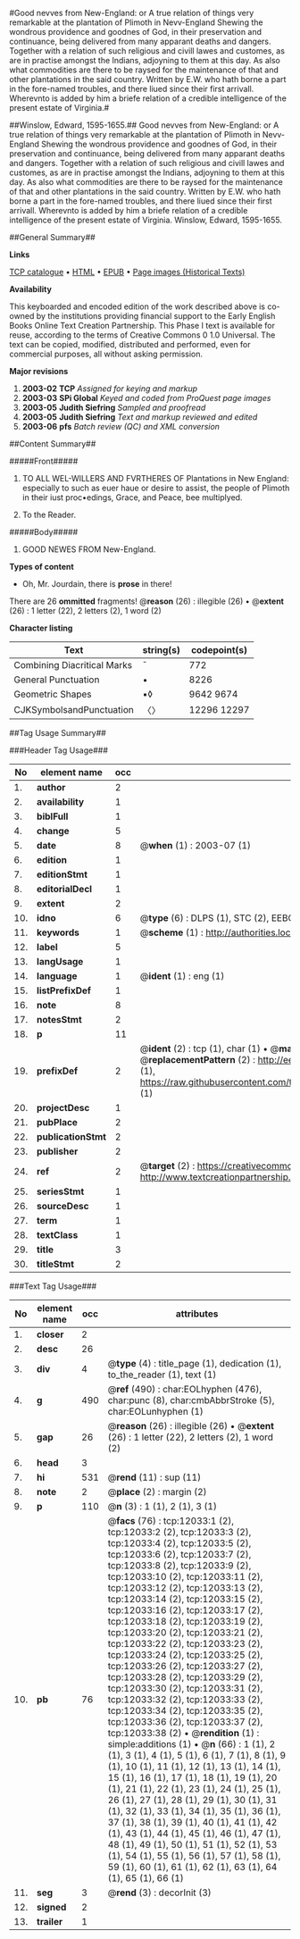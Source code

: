 #Good nevves from New-England: or A true relation of things very remarkable at the plantation of Plimoth in Nevv-England Shewing the wondrous providence and goodnes of God, in their preservation and continuance, being delivered from many apparant deaths and dangers. Together with a relation of such religious and civill lawes and customes, as are in practise amongst the Indians, adjoyning to them at this day. As also what commodities are there to be raysed for the maintenance of that and other plantations in the said country. Written by E.W. who hath borne a part in the fore-named troubles, and there liued since their first arrivall. Wherevnto is added by him a briefe relation of a credible intelligence of the present estate of Virginia.#

##Winslow, Edward, 1595-1655.##
Good nevves from New-England: or A true relation of things very remarkable at the plantation of Plimoth in Nevv-England Shewing the wondrous providence and goodnes of God, in their preservation and continuance, being delivered from many apparant deaths and dangers. Together with a relation of such religious and civill lawes and customes, as are in practise amongst the Indians, adjoyning to them at this day. As also what commodities are there to be raysed for the maintenance of that and other plantations in the said country. Written by E.W. who hath borne a part in the fore-named troubles, and there liued since their first arrivall. Wherevnto is added by him a briefe relation of a credible intelligence of the present estate of Virginia.
Winslow, Edward, 1595-1655.

##General Summary##

**Links**

[TCP catalogue](http://www.ota.ox.ac.uk/tcp/)  • 
[HTML](http://tei.it.ox.ac.uk/tcp/Texts-HTML/free/A15/A15591.html)  • 
[EPUB](http://tei.it.ox.ac.uk/tcp/Texts-EPUB/free/A15/A15591.epub) • 
[Page images (Historical Texts)](https://data.historicaltexts.jisc.ac.uk/view?pubId=eebo-99847028e&pageId=eebo-99847028e-12033-1)

**Availability**

This keyboarded and encoded edition of the
	       work described above is co-owned by the institutions
	       providing financial support to the Early English Books
	       Online Text Creation Partnership. This Phase I text is
	       available for reuse, according to the terms of Creative
	       Commons 0 1.0 Universal. The text can be copied,
	       modified, distributed and performed, even for
	       commercial purposes, all without asking permission.

**Major revisions**

1. __2003-02__ __TCP__ *Assigned for keying and markup*
1. __2003-03__ __SPi Global__ *Keyed and coded from ProQuest page images*
1. __2003-05__ __Judith Siefring__ *Sampled and proofread*
1. __2003-05__ __Judith Siefring__ *Text and markup reviewed and edited*
1. __2003-06__ __pfs__ *Batch review (QC) and XML conversion*

##Content Summary##

#####Front#####

1. TO ALL WEL-WILLERS AND FVRTHERES OF Plantations in New England: especially to such as euer haue or desire to assist, the people of Plimoth in their iust proc•edings, Grace, and Peace, bee multiplyed.

1. To the Reader.

#####Body#####

1. GOOD NEWES FROM New-England.

**Types of content**

  * Oh, Mr. Jourdain, there is **prose** in there!

There are 26 **ommitted** fragments! 
 @__reason__ (26) : illegible (26)  •  @__extent__ (26) : 1 letter (22), 2 letters (2), 1 word (2)

**Character listing**


|Text|string(s)|codepoint(s)|
|---|---|---|
|Combining             Diacritical Marks|̄|772|
|General Punctuation|•|8226|
|Geometric Shapes|▪◊|9642 9674|
|CJKSymbolsandPunctuation|〈〉|12296 12297|

##Tag Usage Summary##

###Header Tag Usage###

|No|element name|occ|attributes|
|---|---|---|---|
|1.|__author__|2||
|2.|__availability__|1||
|3.|__biblFull__|1||
|4.|__change__|5||
|5.|__date__|8| @__when__ (1) : 2003-07 (1)|
|6.|__edition__|1||
|7.|__editionStmt__|1||
|8.|__editorialDecl__|1||
|9.|__extent__|2||
|10.|__idno__|6| @__type__ (6) : DLPS (1), STC (2), EEBO-CITATION (1), PROQUEST (1), VID (1)|
|11.|__keywords__|1| @__scheme__ (1) : http://authorities.loc.gov/ (1)|
|12.|__label__|5||
|13.|__langUsage__|1||
|14.|__language__|1| @__ident__ (1) : eng (1)|
|15.|__listPrefixDef__|1||
|16.|__note__|8||
|17.|__notesStmt__|2||
|18.|__p__|11||
|19.|__prefixDef__|2| @__ident__ (2) : tcp (1), char (1)  •  @__matchPattern__ (2) : ([0-9\-]+):([0-9IVX]+) (1), (.+) (1)  •  @__replacementPattern__ (2) : http://eebo.chadwyck.com/downloadtiff?vid=$1&page=$2 (1), https://raw.githubusercontent.com/textcreationpartnership/Texts/master/tcpchars.xml#$1 (1)|
|20.|__projectDesc__|1||
|21.|__pubPlace__|2||
|22.|__publicationStmt__|2||
|23.|__publisher__|2||
|24.|__ref__|2| @__target__ (2) : https://creativecommons.org/publicdomain/zero/1.0/ (1), http://www.textcreationpartnership.org/docs/. (1)|
|25.|__seriesStmt__|1||
|26.|__sourceDesc__|1||
|27.|__term__|1||
|28.|__textClass__|1||
|29.|__title__|3||
|30.|__titleStmt__|2||


###Text Tag Usage###

|No|element name|occ|attributes|
|---|---|---|---|
|1.|__closer__|2||
|2.|__desc__|26||
|3.|__div__|4| @__type__ (4) : title_page (1), dedication (1), to_the_reader (1), text (1)|
|4.|__g__|490| @__ref__ (490) : char:EOLhyphen (476), char:punc (8), char:cmbAbbrStroke (5), char:EOLunhyphen (1)|
|5.|__gap__|26| @__reason__ (26) : illegible (26)  •  @__extent__ (26) : 1 letter (22), 2 letters (2), 1 word (2)|
|6.|__head__|3||
|7.|__hi__|531| @__rend__ (11) : sup (11)|
|8.|__note__|2| @__place__ (2) : margin (2)|
|9.|__p__|110| @__n__ (3) : 1 (1), 2 (1), 3 (1)|
|10.|__pb__|76| @__facs__ (76) : tcp:12033:1 (2), tcp:12033:2 (2), tcp:12033:3 (2), tcp:12033:4 (2), tcp:12033:5 (2), tcp:12033:6 (2), tcp:12033:7 (2), tcp:12033:8 (2), tcp:12033:9 (2), tcp:12033:10 (2), tcp:12033:11 (2), tcp:12033:12 (2), tcp:12033:13 (2), tcp:12033:14 (2), tcp:12033:15 (2), tcp:12033:16 (2), tcp:12033:17 (2), tcp:12033:18 (2), tcp:12033:19 (2), tcp:12033:20 (2), tcp:12033:21 (2), tcp:12033:22 (2), tcp:12033:23 (2), tcp:12033:24 (2), tcp:12033:25 (2), tcp:12033:26 (2), tcp:12033:27 (2), tcp:12033:28 (2), tcp:12033:29 (2), tcp:12033:30 (2), tcp:12033:31 (2), tcp:12033:32 (2), tcp:12033:33 (2), tcp:12033:34 (2), tcp:12033:35 (2), tcp:12033:36 (2), tcp:12033:37 (2), tcp:12033:38 (2)  •  @__rendition__ (1) : simple:additions (1)  •  @__n__ (66) : 1 (1), 2 (1), 3 (1), 4 (1), 5 (1), 6 (1), 7 (1), 8 (1), 9 (1), 10 (1), 11 (1), 12 (1), 13 (1), 14 (1), 15 (1), 16 (1), 17 (1), 18 (1), 19 (1), 20 (1), 21 (1), 22 (1), 23 (1), 24 (1), 25 (1), 26 (1), 27 (1), 28 (1), 29 (1), 30 (1), 31 (1), 32 (1), 33 (1), 34 (1), 35 (1), 36 (1), 37 (1), 38 (1), 39 (1), 40 (1), 41 (1), 42 (1), 43 (1), 44 (1), 45 (1), 46 (1), 47 (1), 48 (1), 49 (1), 50 (1), 51 (1), 52 (1), 53 (1), 54 (1), 55 (1), 56 (1), 57 (1), 58 (1), 59 (1), 60 (1), 61 (1), 62 (1), 63 (1), 64 (1), 65 (1), 66 (1)|
|11.|__seg__|3| @__rend__ (3) : decorInit (3)|
|12.|__signed__|2||
|13.|__trailer__|1||
